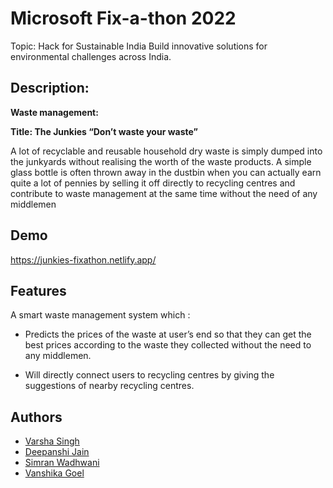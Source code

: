 
# Microsoft Fix-a-thon 2022

Topic:
Hack for Sustainable India
Build innovative solutions for environmental challenges across India.

## Description:

**Waste management:**

**Title: The Junkies
“Don’t waste your waste”**

A lot of recyclable and reusable household dry waste is simply
dumped into the junkyards without realising the worth of the waste products. A
simple glass bottle is often thrown away in the dustbin when you can actually earn
quite a lot of pennies by selling it off directly to recycling centres and contribute to
waste management at the same time without the need of any middlemen
## Demo

https://junkies-fixathon.netlify.app/

## Features



A smart waste management system which :
- Predicts the prices of the waste at user’s end so that they can get the best prices according to the waste they collected without the need to any middlemen.

- Will directly connect users to recycling centres by giving the suggestions of nearby recycling centres.








## Authors

- [Varsha Singh](https://github.com/hsteg420)
- [Deepanshi Jain](https://github.com/deepanshi-04)
- [Simran Wadhwani](https://github.com/SimranWadhwani572)
- [Vanshika Goel](https://github.com/vanshika-goel0109)



